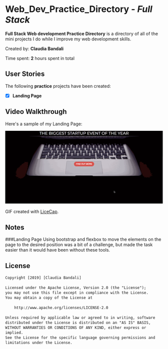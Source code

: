 # Web_Dev_Practice_Directory - *Full Stack*

**Full Stack Web development Practice Directory** is a directory of all of the mini projects I do while I improve my web development skills.

Created by: **Claudia Bandali**

Time spent: **2** hours spent in total

## User Stories

The following **practice** projects have been created:

* [x] **Landing Page**

## Video Walkthrough

Here's a sample of my Landing Page:

<img src='LandingPage/sample.gif' title='Video Walkthrough' width='' alt='Video Walkthrough' />

GIF created with [LiceCap](http://www.cockos.com/licecap/).

## Notes
###Landing Page
Using bootstrap and flexbox to move the elements on the page to the desired position was a bit of a challenge, but made the task easier than it would have been without these tools.

## License

    Copyright [2019] [Claudia Bandali]

    Licensed under the Apache License, Version 2.0 (the "License");
    you may not use this file except in compliance with the License.
    You may obtain a copy of the License at

        http://www.apache.org/licenses/LICENSE-2.0

    Unless required by applicable law or agreed to in writing, software
    distributed under the License is distributed on an "AS IS" BASIS,
    WITHOUT WARRANTIES OR CONDITIONS OF ANY KIND, either express or implied.
    See the License for the specific language governing permissions and
    limitations under the License.
